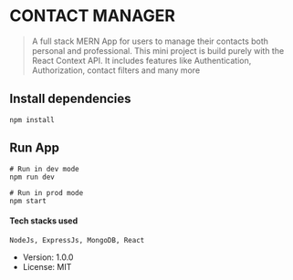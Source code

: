 # CONTACT MANAGER

> A full stack MERN App for users to manage their contacts both personal and professional. This mini project is build purely with the React Context API. It includes features like Authentication, Authorization, contact filters and many more


## Install dependencies
```
npm install
```

## Run App
```
# Run in dev mode
npm run dev

# Run in prod mode
npm start
```
#### Tech stacks used
```
NodeJs, ExpressJs, MongoDB, React
```
- Version: 1.0.0
- License: MIT
